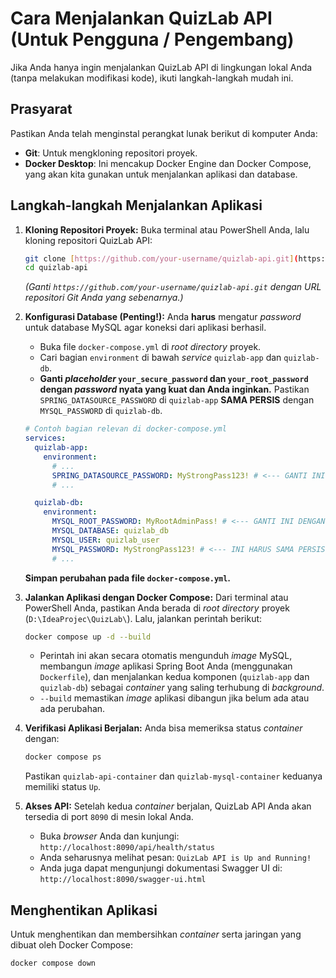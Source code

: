 # Cara Menjalankan QuizLab API (Untuk Pengguna / Pengembang)

Jika Anda hanya ingin menjalankan QuizLab API di lingkungan lokal Anda (tanpa melakukan modifikasi kode), ikuti langkah-langkah mudah ini.

## Prasyarat

Pastikan Anda telah menginstal perangkat lunak berikut di komputer Anda:

* **Git**: Untuk mengkloning repositori proyek.
* **Docker Desktop**: Ini mencakup Docker Engine dan Docker Compose, yang akan kita gunakan untuk menjalankan aplikasi dan database.

## Langkah-langkah Menjalankan Aplikasi

1.  **Kloning Repositori Proyek:**
    Buka terminal atau PowerShell Anda, lalu kloning repositori QuizLab API:
    ```bash
    git clone [https://github.com/your-username/quizlab-api.git](https://github.com/your-username/quizlab-api.git)
    cd quizlab-api
    ```
    *(Ganti `https://github.com/your-username/quizlab-api.git` dengan URL repositori Git Anda yang sebenarnya.)*

2.  **Konfigurasi Database (Penting!):**
    Anda **harus** mengatur *password* untuk database MySQL agar koneksi dari aplikasi berhasil.
    * Buka file `docker-compose.yml` di *root directory* proyek.
    * Cari bagian `environment` di bawah *service* `quizlab-app` dan `quizlab-db`.
    * **Ganti *placeholder* `your_secure_password` dan `your_root_password` dengan *password* nyata yang kuat dan Anda inginkan.** Pastikan `SPRING_DATASOURCE_PASSWORD` di `quizlab-app` **SAMA PERSIS** dengan `MYSQL_PASSWORD` di `quizlab-db`.

    ```yaml
    # Contoh bagian relevan di docker-compose.yml
    services:
      quizlab-app:
        environment:
          # ...
          SPRING_DATASOURCE_PASSWORD: MyStrongPass123! # <--- GANTI INI DENGAN PASSWORD ANDA SENDIRI
          # ...

      quizlab-db:
        environment:
          MYSQL_ROOT_PASSWORD: MyRootAdminPass! # <--- GANTI INI DENGAN PASSWORD ROOT ANDA SENDIRI
          MYSQL_DATABASE: quizlab_db
          MYSQL_USER: quizlab_user
          MYSQL_PASSWORD: MyStrongPass123! # <--- INI HARUS SAMA PERSIS DENGAN YANG DI ATAS
          # ...
    ```
    **Simpan perubahan pada file `docker-compose.yml`.**

3.  **Jalankan Aplikasi dengan Docker Compose:**
    Dari terminal atau PowerShell Anda, pastikan Anda berada di *root directory* proyek (`D:\IdeaProjec\QuizLab\`). Lalu, jalankan perintah berikut:
    ```bash
    docker compose up -d --build
    ```
    * Perintah ini akan secara otomatis mengunduh *image* MySQL, membangun *image* aplikasi Spring Boot Anda (menggunakan `Dockerfile`), dan menjalankan kedua komponen (`quizlab-app` dan `quizlab-db`) sebagai *container* yang saling terhubung di *background*.
    * `--build` memastikan *image* aplikasi dibangun jika belum ada atau ada perubahan.

4.  **Verifikasi Aplikasi Berjalan:**
    Anda bisa memeriksa status *container* dengan:
    ```bash
    docker compose ps
    ```
    Pastikan `quizlab-api-container` dan `quizlab-mysql-container` keduanya memiliki status `Up`.

5.  **Akses API:**
    Setelah kedua *container* berjalan, QuizLab API Anda akan tersedia di port `8090` di mesin lokal Anda.
    * Buka *browser* Anda dan kunjungi: `http://localhost:8090/api/health/status`
    * Anda seharusnya melihat pesan: `QuizLab API is Up and Running!`
    * Anda juga dapat mengunjungi dokumentasi Swagger UI di: `http://localhost:8090/swagger-ui.html`

## Menghentikan Aplikasi

Untuk menghentikan dan membersihkan *container* serta jaringan yang dibuat oleh Docker Compose:

```bash
docker compose down